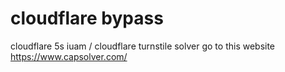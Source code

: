 # cloudflare bypass
 
cloudflare 5s iuam / cloudflare turnstile solver  go to this website https://www.capsolver.com/



 
 
 



